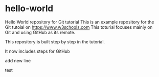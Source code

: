 # hello-world
Hello World repository for Git tutorial
This is an example repository for the Git tutoial on https://www.w3schools.com
This toturial focuses mainly on Git and using GitHub as its remote.

This repository is built step by step in the tutorial.

It now includes steps for GitHub

add new line

test

